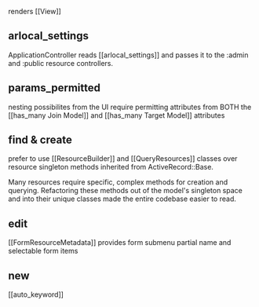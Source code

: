 renders [[View]]


## arlocal_settings

ApplicationController reads [[arlocal_settings]] and passes it to the :admin and :public resource controllers.

## params_permitted

nesting possibilites from the UI require permitting attributes from BOTH the [[has_many Join Model]] and [[has_many Target Model]] attributes

## find & create

prefer to use [[ResourceBuilder]] and [[QueryResources]] classes over resource singleton methods inherited from ActiveRecord::Base.

Many resources require specific, complex methods for creation and querying. Refactoring these methods out of the model's singleton space and into their unique classes made the entire codebase easier to read.

## edit

[[FormResourceMetadata]] provides form submenu partial name and selectable form items

## new

[[auto_keyword]]



